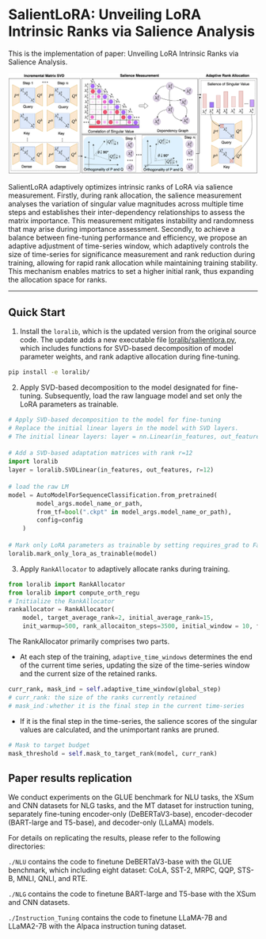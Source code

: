 # SalientLoRA: Unveiling LoRA Intrinsic Ranks via Salience Analysis

This is the implementation of paper: Unveiling LoRA Intrinsic Ranks via Salience Analysis.

![image-20240526142324525](./NLU/src/framework.png)

SalientLoRA adaptively optimizes intrinsic ranks of LoRA via salience measurement. Firstly, during rank allocation, the salience measurement analyses the variation of singular value magnitudes across multiple time steps and establishes their inter-dependency relationships to assess the matrix importance. This measurement mitigates instability and randomness that may arise during importance assessment. Secondly, to achieve a balance between fine-tuning performance and efficiency, we propose an adaptive adjustment of time-series window, which adaptively controls the size of time-series for significance measurement and rank reduction during training, allowing for rapid rank allocation while maintaining training stability. This mechanism enables matrics to set a higher initial rank, thus expanding the allocation space for ranks.

---



## Quick Start

1. Install the `loralib`, which is the updated version from the original source code. The update adds a new executable file [loralib/salientlora.py](loralib/loralib/salientlora.py), which includes functions for SVD-based decomposition of model parameter weights, and rank adaptive allocation during fine-tuning. 

  ```bash 
  pip install -e loralib/ 
  ```

2. Apply SVD-based decomposition to the model designated for fine-tuning. Subsequently, load the raw language model and set only the LoRA parameters as trainable.

  ```python
  # Apply SVD-based decomposition to the model for fine-tuning
  # Replace the initial linear layers in the model with SVD layers.
  # The initial linear layers: layer = nn.Linear(in_features, out_features)
  
  # Add a SVD-based adaptation matrices with rank r=12
  import loralib 
  layer = loralib.SVDLinear(in_features, out_features, r=12)
  
  # load the raw LM
  model = AutoModelForSequenceClassification.from_pretrained(
          model_args.model_name_or_path,
          from_tf=bool(".ckpt" in model_args.model_name_or_path),
          config=config
      )
  
  # Mark only LoRA parameters as trainable by setting requires_grad to False for all other parameters 
  loralib.mark_only_lora_as_trainable(model)
  ```

3. Apply `RankAllocator` to  adaptively allocate ranks during training.

  ```python
  from loralib import RankAllocator
  from loralib import compute_orth_regu 
  # Initialize the RankAllocator 
  rankallocator = RankAllocator(
      model, target_average_rank=2, initial_average_rank=15,
      init_warmup=500, rank_allocaiton_steps=3500, initial_window = 10, final_window = 200, total_step=3000, beta=0.9, gamma=2, lammbda=0.7, beta 0.9)
  ```
The RankAllocator primarily comprises two parts.

+ At each step of the training,  `adaptive_time_windows` determines the end of the current time series, updating the size of the time-series window and the current size of the retained ranks.

```python
curr_rank, mask_ind = self.adaptive_time_window(global_step) 
# curr_rank: the size of the ranks currently retained
# mask_ind：whether it is the final step in the current time-series
```

+ If it is the final step in the time-series, the salience scores of the singular values are calculated, and the unimportant ranks are pruned.

```python
# Mask to target budget 
mask_threshold = self.mask_to_target_rank(model, curr_rank)
```



## Paper results replication

We conduct experiments on the GLUE benchmark for NLU tasks, the XSum and CNN datasets for NLG tasks, and the MT dataset for instruction tuning, separately fine-tuning encoder-only (DeBERTaV3-base), encoder-decoder (BART-large and T5-base), and decoder-only (LLaMA) models.

For details on replicating the results, please refer to the following directories: 

`./NLU` contains the code to finetune DeBERTaV3-base with the GLUE benchmark, which including eight dataset: CoLA, SST-2, MRPC, QQP, STS-B, MNLI, QNLI, and RTE. 

`./NLG` contains the code to finetune BART-large and T5-base with the XSum and CNN datasets. 

`./Instruction_Tuning` contains the code to finetune LLaMA-7B and LLaMA2-7B with the Alpaca instruction tuning dataset. 

